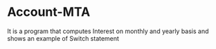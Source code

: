# Account-MTA
It is a program that computes Interest on monthly and yearly basis and shows an example of Switch statement
